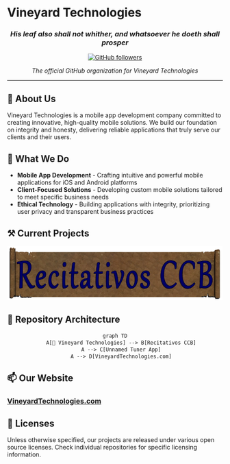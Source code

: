 #  Vineyard Technologies

<div align="center">

### _**His leaf also shall not whither, and whatsoever he doeth shall prosper**_

[![GitHub followers](https://img.shields.io/github/followers/Vineyard-Technologies?style=social)](https://github.com/Vineyard-Technologies)

*The official GitHub organization for Vineyard Technologies*

---
</div>

## 📖 About Us

Vineyard Technologies is a mobile app development company committed to creating innovative, high-quality mobile solutions. We build our foundation on integrity and honesty, delivering reliable applications that truly serve our clients and their users.

## 🌟 What We Do

- **Mobile App Development** - Crafting intuitive and powerful mobile applications for iOS and Android platforms
- **Client-Focused Solutions** - Developing custom mobile solutions tailored to meet specific business needs
- **Ethical Technology** - Building applications with integrity, prioritizing user privacy and transparent business practices

## ⚒️ Current Projects

<div align="center">
  <a href="https://github.com/Vineyard-Technologies/Recitativos-CCB" target="_blank">
     <img src="https://github.com/Vineyard-Technologies/Recitativos-CCB/blob/main/src/images/RecitativosCCBGitHubLogo.webp" alt="Recitativos CCB Logo" width="830"/>
  </a>
</div>

## 📖 Repository Architecture

<div align="center">

```mermaid
graph TD
    A[🌿 Vineyard Technologies] --> B[Recitativos CCB]
    A --> C[Unnamed Tuner App]
    A --> D[VineyardTechnologies.com]
```
</div>

## 📫 Our Website

### [VineyardTechnologies.com](https://VineyardTechnologies.com)

## 📄 Licenses

Unless otherwise specified, our projects are released under various open source licenses. Check individual repositories for specific licensing information.
